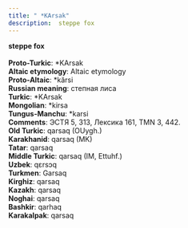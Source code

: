 ```yaml
---
title: " *KArsak"
description:  steppe fox
---
```

<strong> steppe fox</strong><br><br>
<strong>Proto-Turkic</strong>:  *KArsak<br>
<strong>Altaic etymology</strong>:  Altaic etymology<br>
<strong> Proto-Altaic</strong>:  *kărsi<br>
<strong>Russian meaning</strong>:  степная лиса<br>
<strong>Turkic</strong>:  *KArsak<br>
<strong>Mongolian</strong>:  *kirsa<br>
<strong>Tungus-Manchu</strong>:  *karsi<br>
<strong>Comments</strong>:  ЭСТЯ 5, 313, Лексика 161, TMN 3, 442.<br>
<strong>Old Turkic</strong>:  qarsaq (OUygh.)<br>
<strong>Karakhanid</strong>:  qarsaq (MK)<br>
<strong>Tatar</strong>:  qarsaq<br>
<strong>Middle Turkic</strong>:  qarsaq (IM, Ettuhf.)<br>
<strong>Uzbek</strong>:  qɛrsɔq<br>
<strong>Turkmen</strong>:  Garsaq<br>
<strong>Kirghiz</strong>:  qarsaq<br>
<strong>Kazakh</strong>:  qarsaq<br>
<strong>Noghai</strong>:  qarsaq<br>
<strong>Bashkir</strong>:  qarhaq<br>
<strong>Karakalpak</strong>:  qarsaq<br>


